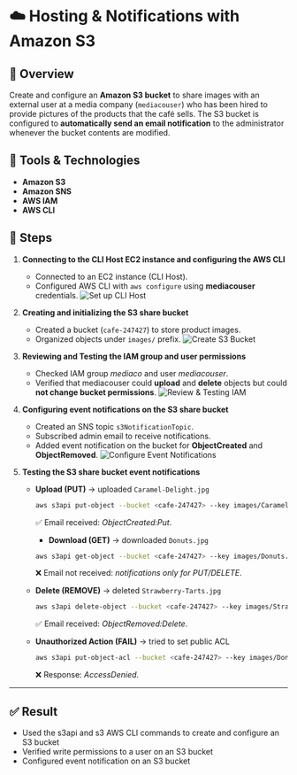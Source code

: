 # ☁️ Hosting & Notifications with Amazon S3

## 📝 Overview

Create and configure an **Amazon S3 bucket** to share images with an external user at a media company (`mediacouser`) who has been hired to provide pictures of the products that the café sells. The S3 bucket is configured to **automatically send an email notification** to the administrator whenever the bucket contents are modified.  

## 🔧 Tools & Technologies

* **Amazon S3** 
* **Amazon SNS** 
* **AWS IAM** 
* **AWS CLI** 

## 🚀 Steps

1. **Connecting to the CLI Host EC2 instance and configuring the AWS CLI**

   * Connected to an EC2 instance (CLI Host).
   * Configured AWS CLI with `aws configure` using **mediacouser** credentials.
     ![Set up CLI Host](https://github.com/user-attachments/assets/4eb5cd3b-92ac-4608-a363-13bd770610f2)

2. **Creating and initializing the S3 share bucket**

   * Created a bucket (`cafe-247427`) to store product images.
   * Organized objects under `images/` prefix.
     ![Create S3 Bucket](https://github.com/user-attachments/assets/302e2789-de8a-4f25-a684-ae7a68d7b848)
     
3. **Reviewing and Testing the IAM group and user permissions**

   * Checked IAM group *mediaco* and user *mediacouser*.
   * Verified that mediacouser could **upload** and **delete** objects but could **not change bucket permissions**.
     ![Review & Testing IAM](https://github.com/user-attachments/assets/33022196-d493-44fb-9e5b-2f1966469e4c)
     
4. **Configuring event notifications on the S3 share bucket**

   * Created an SNS topic `s3NotificationTopic`.
   * Subscribed admin email to receive notifications.
   * Added event notification on the bucket for **ObjectCreated** and **ObjectRemoved**.
     ![Configure Event Notifications](https://github.com/user-attachments/assets/546a178f-54ae-43af-bf85-45aacf235a77)
     
5. **Testing the S3 share bucket event notifications**

   * **Upload (PUT)** → uploaded `Caramel-Delight.jpg`

     ```bash
     aws s3api put-object --bucket <cafe-247427> --key images/Caramel-Delight.jpg --body ~/new-images/Caramel-Delight.jpg
     ```
     
     ✅ Email received: *ObjectCreated:Put*.

     * **Download (GET)** → downloaded `Donuts.jpg`

     ```bash
     aws s3api get-object --bucket <cafe-247427> --key images/Donuts.jpg Donuts.jpg
     ```

     ❌ Email not received: *notifications only for PUT/DELETE*.

   * **Delete (REMOVE)** → deleted `Strawberry-Tarts.jpg`

     ```bash
     aws s3api delete-object --bucket <cafe-247427> --key images/Strawberry-Tarts.jpg
     ```

     ✅ Email received: *ObjectRemoved:Delete*.

   * **Unauthorized Action (FAIL)** → tried to set public ACL

     ```bash
     aws s3api put-object-acl --bucket <cafe-247427> --key images/Donuts.jpg --acl public-read
     ```

     ❌ Response: *AccessDenied*.

---

## ✅ Result

* Used the s3api and s3 AWS CLI commands to create and configure an S3 bucket
*	Verified write permissions to a user on an S3 bucket
*	Configured event notification on an S3 bucket
